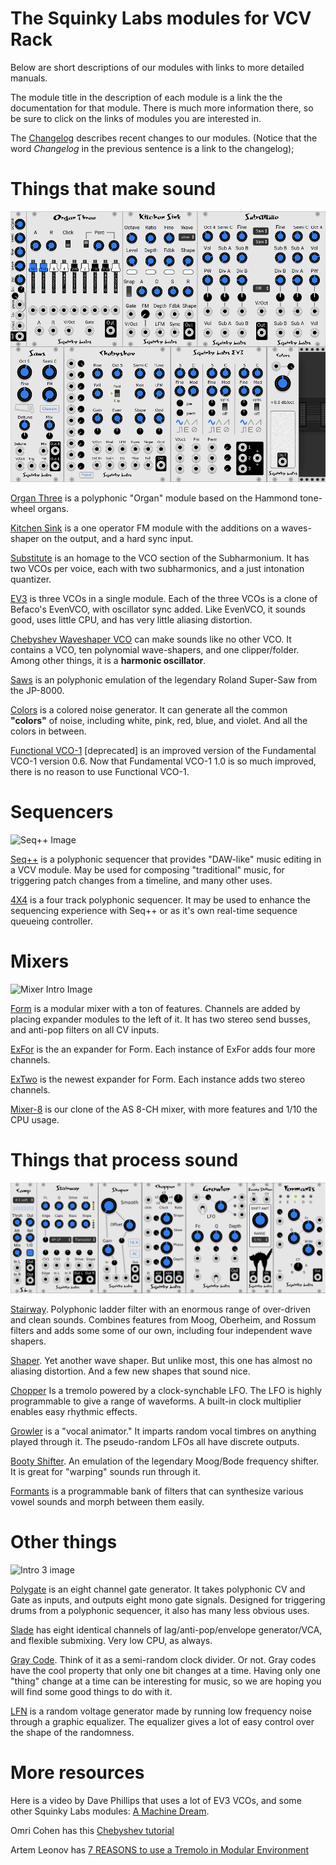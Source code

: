 # The Squinky Labs modules for VCV Rack

Below are short descriptions of our modules with links to more detailed manuals.

The module title in the description of each module is a link the the documentation for that module. There is much more information there, so be sure to click on the links of modules you are interested in.

The [Changelog](../CHANGELOG.md) describes recent changes to our modules. (Notice that the word *Changelog* in the previous sentence is a link to the changelog);

# Things that make sound

![Intro 1 image](./intro-1-110.png)

[Organ Three](./og.md) is a polyphonic "Organ" module based on the Hammond tone-wheel organs.

[Kitchen Sink](./kitchen-sink.md) is a one operator FM module with the additions on a waves-shaper on the output, and a hard sync input.

[Substitute](./substitute.md) is an homage to the VCO section of the Subharmonium. It has two VCOs per voice, each with two subharmonics, and a just intonation quantizer.

[EV3](./ev3.md) is three VCOs in a single module. Each of the three VCOs is a clone of Befaco's EvenVCO, with oscillator sync added. Like EvenVCO, it sounds good, uses little CPU, and has very little aliasing distortion.

[Chebyshev Waveshaper VCO](../docs/chebyshev.md) can make sounds like no other VCO. It contains a VCO, ten polynomial wave-shapers, and one clipper/folder. Among other things, it is a **harmonic oscillator**.

[Saws](./saws.md) is an polyphonic emulation of the legendary Roland Super-Saw from the JP-8000.

[Colors](./colors.md) is a colored noise generator. It can generate all the common **"colors"** of noise, including white, pink, red, blue, and violet. And all the colors in between.

[Functional VCO-1](./functional-vco-1.md) [deprecated] is an improved version of the Fundamental VCO-1 version 0.6. Now that Fundamental VCO-1 1.0 is so much improved, there is no reason to use Functional VCO-1.

# Sequencers

![Seq++ Image](./seqs.png)

[Seq++](./sq2.md) is a polyphonic sequencer that provides "DAW-like" music editing in a VCV module. May be used for composing "traditional" music, for triggering patch changes from a timeline, and many other uses.

[4X4](./4x4.md) is a four track polyphonic sequencer. It may be used to enhance the sequencing experience with Seq++ or as it's own real-time sequence queueing controller. 

# Mixers

![Mixer Intro Image](./mixers.png)

[Form](./form.md) is a modular mixer with a ton of features. Channels are added by placing expander modules to the left of it. It has two stereo send busses, and anti-pop filters on all CV inputs.

[ExFor](./exfor.md) is the an expander for Form. Each instance of ExFor adds four more channels.

[ExTwo](./extwo.md) is the newest expander for Form. Each instance adds two stereo channels.

[Mixer-8](./mix8.md) is our clone of the AS 8-CH mixer, with more features and 1/10 the CPU usage.

# Things that process sound

![Intro 2 image](./intro-2-110.png)

[Stairway](./filter.md). Polyphonic ladder filter with an enormous range of over-driven and clean sounds. Combines features from Moog, Oberheim, and Rossum filters and adds some some of our own, including four independent wave shapers.

[Shaper](./shaper.md). Yet another wave shaper. But unlike most, this one has almost no aliasing distortion. And a few new shapes that sound nice.

[Chopper](./chopper.md) Is a tremolo powered by a clock-synchable LFO. The LFO is highly programmable to give a range of waveforms. A built-in clock multiplier enables easy rhythmic effects.

[Growler](./growler.md) is a "vocal animator." It imparts random vocal timbres on anything played through it. The pseudo-random LFOs all have discrete outputs.

[Booty Shifter](./shifter.md). An emulation of the legendary Moog/Bode frequency shifter. It is great for "warping" sounds run through it.

[Formants](./formants.md) is a programmable bank of filters that can synthesize various vowel sounds and morph between them easily.

# Other things

![Intro 3 image](./intro-3-110.png)

[Polygate](./dt.md) is an eight channel gate generator. It takes polyphonic CV and Gate as inputs, and outputs eight mono gate signals. Designed for triggering drums from a polyphonic sequencer, it also has many less obvious uses.

[Slade](./slew4.md) has eight identical channels of lag/anti-pop/envelope generator/VCA, and flexible submixing. Very low CPU, as always.

[Gray Code](./gray-code.md). Think of it as a semi-random clock divider. Or not. Gray codes have the cool property that only one bit changes at a time. Having only one "thing" change at a time can be interesting for music, so we are hoping you will find some good things to do with it.

[LFN](./lfn.md) is a random voltage generator made by running low frequency noise through a graphic equalizer. The equalizer gives a lot of easy control over the shape of the randomness.

# More resources

Here is a video by Dave Phillips that uses a lot of EV3 VCOs, and some other Squinky Labs modules: [A Machine Dream](https://www.youtube.com/watch?v=c2fzgobYjbk).

Omri Cohen has this [Chebyshev tutorial](https://www.youtube.com/watch?v=cv4N_6qRAK8&t=549s)

Artem Leonov has [7 REASONS to use a Tremolo in Modular Environment](https://www.youtube.com/watch?v=UYeEKPMYDoA)
